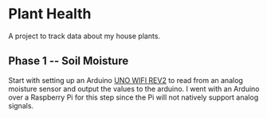 # Plant Health

A project to track data about my house plants.

## Phase 1 -- Soil Moisture
Start with setting up an Arduino [UNO WIFI REV2](https://store.arduino.cc/products/arduino-uno-wifi-rev2?queryID=undefined) to read from an analog moisture sensor and output the values to the arduino. I went with an Arduino over a Raspberry Pi for this step since the Pi will not natively support analog signals.
